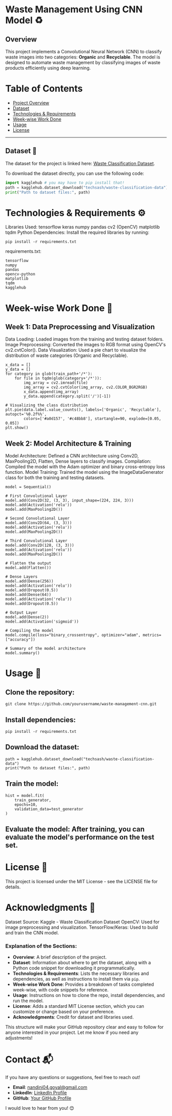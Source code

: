 # Waste Management Using CNN Model ♻️

## Overview
This project implements a Convolutional Neural Network (CNN) to classify waste images into two categories: **Organic** and **Recyclable**. The model is designed to automate waste management by classifying images of waste products efficiently using deep learning.

# Table of Contents
- [Project Overview](#overview)
- [Dataset](#dataset)
- [Technologies & Requirements](#technologies--requirements)
- [Week-wise Work Done](#week-wise-work-done)
- [Usage](#usage)
- [License](#license)

---

## Dataset 📂
The dataset for the project is linked here: [Waste Classification Dataset](https://www.kaggle.com/datasets/techsash/waste-classification-data).

To download the dataset directly, you can use the following code:

```python
import kagglehub # you may have to pip install that!
path = kagglehub.dataset_download("techsash/waste-classification-data")
print("Path to dataset files:", path)
```
# Technologies & Requirements ⚙️

Libraries Used:
tensorflow
keras
numpy
pandas
cv2 (OpenCV)
matplotlib
tqdm
Python Dependencies:
Install the required libraries by running:
```
pip install -r requirements.txt
```
requirements.txt:
```
tensorflow
numpy
pandas
opencv-python
matplotlib
tqdm
kagglehub
```
# Week-wise Work Done 📅

## Week 1: Data Preprocessing and Visualization
Data Loading: Loaded images from the training and testing dataset folders.
Image Preprocessing: Converted the images to RGB format using OpenCV's cv2.cvtColor().
Data Visualization: Used a pie chart to visualize the distribution of waste categories (Organic and Recyclable).

```
x_data = []
y_data = []
for category in glob(train_path+'/*'):
    for file in tqdm(glob(category+'/*')):
        img_array = cv2.imread(file)
        img_array = cv2.cvtColor(img_array, cv2.COLOR_BGR2RGB)
        x_data.append(img_array)
        y_data.append(category.split('/')[-1])

# Visualizing the class distribution
plt.pie(data.label.value_counts(), labels=['Organic', 'Recyclable'], autopct='%0.2f%%', 
        colors=['#a0d157', '#c48bb8'], startangle=90, explode=[0.05, 0.05])
plt.show()
```
## Week 2: Model Architecture & Training
Model Architecture: Defined a CNN architecture using Conv2D, MaxPooling2D, Flatten, Dense layers to classify images.
Compilation: Compiled the model with the Adam optimizer and binary cross-entropy loss function.
Model Training: Trained the model using the ImageDataGenerator class for both the training and testing datasets.
```
model = Sequential()

# First Convolutional Layer
model.add(Conv2D(32, (3, 3), input_shape=(224, 224, 3)))
model.add(Activation('relu'))
model.add(MaxPooling2D())

# Second Convolutional Layer
model.add(Conv2D(64, (3, 3)))
model.add(Activation('relu'))
model.add(MaxPooling2D())

# Third Convolutional Layer
model.add(Conv2D(128, (3, 3)))
model.add(Activation('relu'))
model.add(MaxPooling2D())

# Flatten the output
model.add(Flatten())

# Dense Layers
model.add(Dense(256))
model.add(Activation('relu'))
model.add(Dropout(0.5))
model.add(Dense(64))
model.add(Activation('relu'))
model.add(Dropout(0.5))

# Output Layer
model.add(Dense(2))
model.add(Activation('sigmoid'))

# Compiling the model
model.compile(loss="binary_crossentropy", optimizer="adam", metrics=["accuracy"])

# Summary of the model architecture
model.summary()
```
# Usage 🚀

## Clone the repository:
```git clone https://github.com/yourusername/waste-management-cnn.git```
## Install dependencies:
```pip install -r requirements.txt```
## Download the dataset:
```import kagglehub # you may have to pip install that!
path = kagglehub.dataset_download("techsash/waste-classification-data")
print("Path to dataset files:", path)
```
## Train the model:
```
hist = model.fit(
    train_generator, 
    epochs=10, 
    validation_data=test_generator
)
```
## Evaluate the model: After training, you can evaluate the model's performance on the test set.

# License 📜

This project is licensed under the MIT License - see the LICENSE file for details.

# Acknowledgments 🎉

Dataset Source: Kaggle - Waste Classification Dataset
OpenCV: Used for image preprocessing and visualization.
TensorFlow/Keras: Used to build and train the CNN model.

### Explanation of the Sections:
- **Overview**: A brief description of the project.
- **Dataset**: Information about where to get the dataset, along with a Python code snippet for downloading it programmatically.
- **Technologies & Requirements**: Lists the necessary libraries and dependencies, as well as instructions to install them via `pip`.
- **Week-wise Work Done**: Provides a breakdown of tasks completed week-wise, with code snippets for reference.
- **Usage**: Instructions on how to clone the repo, install dependencies, and run the model.
- **License**: Adds a standard MIT License section, which you can customize or change based on your preference.
- **Acknowledgments**: Credit for dataset and libraries used.

This structure will make your GitHub repository clear and easy to follow for anyone interested in your project. Let me know if you need any adjustments!

# Contact 📬

If you have any questions or suggestions, feel free to reach out!

- **Email**: [nandini04.goyal@gmail.com](mailto:nandini04.goyal@gmail.com)
- **LinkedIn**: [LinkedIn Profile](https://www.linkedin.com/in/your-linkedin)
- **GitHub**: [Your GitHub Profile](https://github.com/yourusername)

I would love to hear from you! 😊















